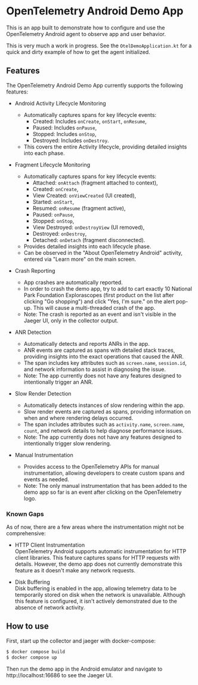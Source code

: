 
# OpenTelemetry Android Demo App

This is an app built to demonstrate how to configure and use the OpenTelemetry Android agent
to observe app and user behavior.

This is very much a work in progress. See the `OtelDemoApplication.kt` for 
a quick and dirty example of how to get the agent initialized.

## Features

The OpenTelemetry Android Demo App currently supports the following features:

* Android Activity Lifecycle Monitoring
  - Automatically captures spans for key lifecycle events:
    - Created: Includes `onCreate`, `onStart`, `onResume`,
    - Paused: Includes `onPause`,
    - Stopped: Includes `onStop`,
    - Destroyed: Includes `onDestroy`.
  - This covers the entire Activity lifecycle, providing detailed insights into each phase.

* Fragment Lifecycle Monitoring
  - Automatically captures spans for key lifecycle events:
    - Attached: `onAttach` (fragment attached to context),
    - Created: `onCreate`,
    - View Created: `onViewCreated` (UI created),
    - Started: `onStart`,
    - Resumed: `onResume` (fragment active),
    - Paused: `onPause`,
    - Stopped: `onStop`,
    - View Destroyed: `onDestroyView` (UI removed),
    - Destroyed: `onDestroy`,
    - Detached: `onDetach` (fragment disconnected).
  - Provides detailed insights into each lifecycle phase.
  - Can be observed in the "About OpenTelemetry Android" activity, entered via "Learn more" on the main screen.

* Crash Reporting  
  - App crashes are automatically reported.
  - In order to crash the demo app, try to add to cart exactly 10 National Park Foundation Explorascopes (first product on the list after clicking "Go shopping") and click "Yes, I'm sure." on the alert pop-up. This will cause a multi-threaded crash of the app.
  - Note: The crash is reported as an event and isn't visible in the Jaeger UI, only in the collector output.

* ANR Detection
  - Automatically detects and reports ANRs in the app.
  - ANR events are captured as spans with detailed stack traces, providing insights into the exact operations that caused the ANR.
  - The span includes key attributes such as `screen.name`, `session.id`, and network information to assist in diagnosing the issue.
  - Note: The app currently does not have any features designed to intentionally trigger an ANR.

* Slow Render Detection
  - Automatically detects instances of slow rendering within the app.
  - Slow render events are captured as spans, providing information on when and where rendering delays occurred.
  - The span includes attributes such as `activity.name`, `screen.name`, `count`, and network details to help diagnose performance issues.
  - Note: The app currently does not have any features designed to intentionally trigger slow rendering.

* Manual Instrumentation
  - Provides access to the OpenTelemetry APIs for manual instrumentation, allowing developers to create custom spans and events as needed.
  - Note: The only manual instrumentation that has been added to the demo app so far is an event after clicking on the OpenTelemetry logo.

### Known Gaps
As of now, there are a few areas where the instrumentation might not be comprehensive:

* HTTP Client Instrumentation  
OpenTelemetry Android supports automatic instrumentation for HTTP client libraries. This feature captures spans for HTTP requests with details. However, the demo app does not currently demonstrate this feature as it doesn't make any network requests.

* Disk Buffering  
Disk buffering is enabled in the app, allowing telemetry data to be temporarily stored on disk when the network is unavailable. Although this feature is configured, it isn't actively demonstrated due to the absence of network activity.

## How to use

First, start up the collector and jaeger with docker-compose:

```bash
$ docker compose build
$ docker compose up
```

Then run the demo app in the Android emulator and navigate to http://localhost:16686
to see the Jaeger UI.
